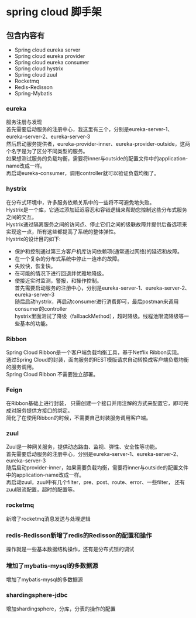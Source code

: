 # spring cloud 脚手架
## 包含内容有
* Spring cloud eureka server
* Spring cloud eureka provider
* Spring cloud eureka consumer
* Spring cloud hystrix
* Spring cloud zuul
* Rocketmq   
* Redis-Redisson  
* Spring-Mybatis 
### eureka
服务注册与发现  
首先需要启动服务的注册中心，我这里有三个，分别是eureka-server-1、eureka-server-2、eureka-server-3  
然后启动服务提供者，eureka-provider-inner、eureka-provider-outside，这两个名字是为了区分不同类型的服务。  
如果想测试服务的负载均衡，需要将inner与outside的配置文件中的application-name改成一样。  
再启动eureka-consumer，调用controller就可以验证负载均衡了。  
### hystrix
在分布式环境中，许多服务依赖关系中的一些将不可避免地失败。  
Hystrix是一个库，它通过添加延迟容忍和容错逻辑来帮助您控制这些分布式服务之间的交互。  
Hystrix通过隔离服务之间的访问点、停止它们之间的级联故障并提供后备选项来实现这一点，所有这些都提高了系统的整体弹性。  
Hystrix的设计目的如下:
* 保护和控制通过第三方客户机库访问依赖项(通常通过网络)的延迟和故障。
* 在一个复杂的分布式系统中停止一连串的故障。
* 失败快，恢复快。
* 在可能的情况下进行回退并优雅地降级。
* 使接近实时监测，警报，和操作控制。  
首先需要启动服务的注册中心，分别是eureka-server-1、eureka-server-2、eureka-server-3  
随后启动hystrix，再启动consumer进行消费即可，最后postman来调用consumer的controller  
hystrix里面测试了降级（fallbackMethod），超时降级。线程池限流降级等一些基本的功能。  
### Ribbon
Spring Cloud Ribbon是一个客户端负载均衡工具，基于Netflix Ribbon实现。  
通过Spring Cloud的封装，面向服务的REST模版请求自动转换成客户端负载均衡的服务调用。  
Spring Cloud Ribbon 不需要独立部署。    
### Feign
在Ribbon基础上进行封装， 只需创建一个接口并用注解的方式来配置它，即可完成对服务提供方接口的绑定。  
简化了在使用Ribbon的时候，不需要自己封装服务调用客户端。  
### zuul
Zuul是一种网关服务，提供动态路由、监视、弹性、安全性等功能。  
首先需要启动服务的注册中心，分别是eureka-server-1、eureka-server-2、eureka-server-3  
随后启动provider-inner，如果需要负载均衡，需要将inner与outside的配置文件中的application-name改成一样。  
再启动zuul，zuul中有几个filter，pre、post、route、error、一些filter，
还有zuul限流配置，超时的配置等。
### rocketmq
新增了rocketmq消息发送与处理逻辑
### redis-Redisson新增了redis的Redisson的配置和操作   

操作就是一些基本数据结构操作，还有是分布式锁的调试   
### 增加了mybatis-mysql的多数据源
增加了mybatis-mysql的多数据源   
### shardingsphere-jdbc
增加shardingsphere，分库，分表的操作的配置   